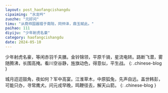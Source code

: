 ```yaml
---
layout: post_haofangcishangdu
cipaiming: "水龙吟"
zuozhe: "元好问"
timu: "从商帅国器猎于南阳，同仲泽，鼎玉赋此。"
paihao: 111
diyiju: "少年射虎名豪"
category: haofangcishangdu
date: 2024-05-10
---
```


少年射虎名豪，等闲赤羽千夫膳。金铃锦领，平原千骑，星流电转。路断飞潜，雾随腾沸，长围高掩。看川空谷静，旌旗动色，得意似，平生战。
{: .chinese-blog }

城月迢迢鼓角，夜如何？军中高宴。江淮草木，中原狐兔，先声自远。盖世韩彭，可能只办，寻常鹰犬。问元戎早晚，鸣鞭径去，解天山箭。
{: .chinese-blog }
